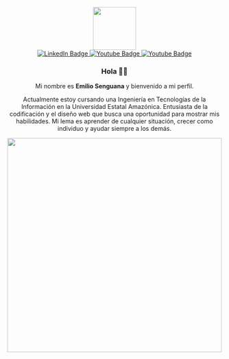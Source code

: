 [I believe in center aligned 🤲]: #

<div align="center">
  
[this is for the picture]: #	
<div id="header">
<img src="https://media.giphy.com/media/M9gbBd9nbDrOTu1Mqx/giphy.gif" width="100"/>
</div>
  
[badges i got it from shields.io ... anyone can copy and paste the link and change the parameters to test out, atleast thats how i did it]: #  
<div id="badges">
<a href="https://www.linkedin.com/in/emiliosdev/">
  <img src="https://img.shields.io/badge/LinkedIn-blue?style=for-the-badge&logo=linkedin&logoColor=white" alt="LinkedIn Badge"/>
</a>
<a href="https://www.instagram.com/emiliosdev/">
  <img src="https://img.shields.io/badge/Instagram-red?style=for-the-badge&logo=instagram&logoColor=white" alt="Youtube Badge"/>
</a>
<a href="mailto:sengua2017@gmail.com">
  <img src="https://img.shields.io/badge/Gmail-white?style=for-the-badge&logo=gmail&logoColor=red" alt="Youtube Badge"/>
</a> 
</div>


### Hola 👋🎉

Mi nombre es **Emilio Senguana** y bienvenido a mi perfil.
 
Actualmente estoy cursando una Ingeniería en Tecnologías de la Información en la Universidad Estatal Amazónica. Entusiasta de la codificación y el diseño web que busca una oportunidad para mostrar mis habilidades. Mi lema es aprender de cualquier situación, crecer como individuo y ayudar siempre a los demás.

<img src="https://media.giphy.com/media/L8K62iTDkzGX6/giphy.gif" width="500" />

